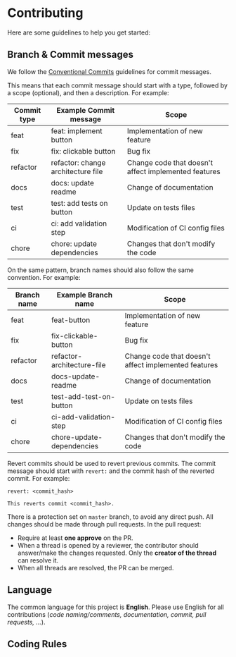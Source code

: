 # Contributing

Here are some guidelines to help you get started:

## Branch & Commit messages

We follow the [Conventional Commits](https://www.conventionalcommits.org/en/v1.0.0-beta.4/) guidelines for commit messages. 

This means that each commit message should start with a type, followed by a scope (optional), and then a description. For example:

| Commit type | Example Commit message             | Scope                                                |
|-------------|------------------------------------|------------------------------------------------------|
| feat        | feat: implement button             | Implementation of new feature                        |
| fix         | fix: clickable button              | Bug fix                                              |
| refactor    | refactor: change architecture file | Change code that doesn't affect implemented features |
| docs        | docs: update readme                | Change of documentation                              |
| test        | test: add tests on button          | Update on tests files                                |
| ci          | ci: add validation step            | Modification of CI config files                      |
| chore       | chore: update dependencies         | Changes that don't modify the code                   |

On the same pattern, branch names should also follow the same convention. For example:

| Branch name | Example Branch name        | Scope                                                |
|-------------|----------------------------|------------------------------------------------------|
| feat        | feat-button                | Implementation of new feature                        |
| fix         | fix-clickable-button       | Bug fix                                              |
| refactor    | refactor-architecture-file | Change code that doesn't affect implemented features |
| docs        | docs-update-readme         | Change of documentation                              |
| test        | test-add-test-on-button    | Update on tests files                                |
| ci          | ci-add-validation-step     | Modification of CI config files                      |
| chore       | chore-update-dependencies  | Changes that don't modify the code                   |

Revert commits should be used to revert previous commits. The commit message should start with `revert:` and the commit hash of the reverted commit. For example:

```
revert: <commit_hash>

This reverts commit <commit_hash>.
```

There is a protection set on `master` branch, to avoid any direct push. All changes should be made through pull requests.
In the pull request:
- Require at least **one approve** on the PR.
- When a thread is opened by a reviewer, the contributor should answer/make the changes requested. Only the **creator of the thread** can resolve it.
- When all threads are resolved, the PR can be merged.

## Language

The common language for this project is **English**. Please use English for all contributions (_code naming/comments, documentation, commit, pull requests, …_).

## Coding Rules

